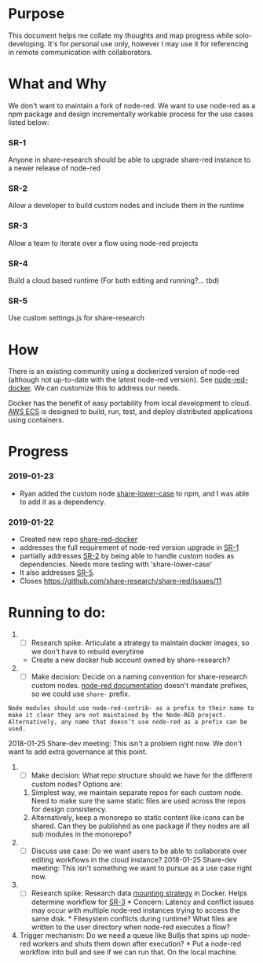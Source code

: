 # Purpose
This document helps me collate my thoughts and map progress while solo-developing. It's for personal use only, however I may use it for referencing in remote communication with collaborators.

# What and Why

We don't want to maintain a fork of node-red. We want to use node-red as a npm package and design incrementally workable process for the use cases listed below:
### SR-1
Anyone in share-research should be able to upgrade share-red instance to a newer release of node-red
### SR-2
Allow a developer to build custom nodes and include them in the runtime
### SR-3
Allow a team to iterate over a flow using node-red projects
### SR-4
Build a cloud based runtime (For both editing and running?... tbd)
### SR-5
Use custom settings.js for share-research

# How
There is an existing community using a dockerized version of node-red (although not up-to-date with the latest node-red version). See [node-red-docker](https://hub.docker.com/r/nodered/node-red-docker/).
We can customize this to address our needs.

Docker has the benefit of easy portability from local development to cloud. [AWS ECS](https://docs.aws.amazon.com/AmazonECS/latest/developerguide/docker-basics.html) is designed to build, run, test, and deploy distributed applications using containers.


# Progress

### 2019-01-23
* Ryan added the custom node [share-lower-case](https://www.npmjs.com/package/share-lower-case) to npm, and I was able to add it as a dependency.

### 2019-01-22
* Created new repo [share-red-docker](https://github.com/h-parekh/share-red-docker)
* addresses the full requirement of node-red version upgrade in [SR-1](#sr-1)
* partially addresses [SR-2](#sr-2) by being able to handle custom nodes as dependencies. Needs more testing with 'share-lower-case'
* It also addresses [SR-5](#sr-5).
* Closes https://github.com/share-research/share-red/issues/11

# Running to do:
  1. - [ ] Research spike: Articulate a strategy to maintain docker images, so we don't have to rebuild everytime
      - Create a new docker hub account owned by share-research?
  1. - [ ] Make decision: Decide on a naming convention for share-research custom nodes. [node-red documentation](https://nodered.org/docs/creating-nodes/packaging) doesn't mandate prefixes, so we could use `share-` prefix.
  ```
Node modules should use node-red-contrib- as a prefix to their name to make it clear they are not maintained by the Node-RED project. Alternatively, any name that doesn’t use node-red as a prefix can be used.
  ```
2018-01-25 Share-dev meeting: This isn't a problem right now. We don't want to add extra governance at this point.
  1. - [ ] Make decision: What repo structure should we have for the different custom nodes? Options are:
      1. Simplest way, we maintain separate repos for each custom node. Need to make sure the same static files are used across the repos for design consistency.
      2. Alternatively, keep a monorepo so static content like icons can be shared. Can they be published as one package if they nodes are all sub modules in the monorepo?
  1. - [ ] Discuss use case: Do we want users to be able to collaborate over editing workflows in the cloud instance?
  2018-01-25 Share-dev meeting: This isn't something we want to pursue as a use case right now.
  1. - [ ] Research spike: Research data [mounting strategy](https://docs.docker.com/storage/) in Docker. Helps determine workflow for [SR-3](#sr-3)
    * Concern: Latency and conflict issues may occur with multiple node-red instances trying to access the same disk.
    * Filesystem conflicts during runtime? What files are written to the user directory when node-red executes a flow?
  1. Trigger mechanism: Do we need a queue like Bulljs that spins up node-red workers and shuts them down after execution?
    * Put a node-red workflow into bull and see if we can run that. On the local machine.
